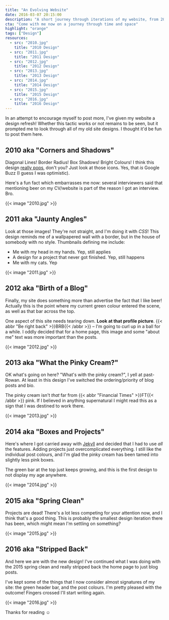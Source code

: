```yaml
---
title: "An Evolving Website"
date: 2016-03-07 20:15:00
description: "A short journey through iterations of my website, from 2010–2016, and all of the odd decisions I've made along the way."
cta: "Come with me now on a journey through time and space"
highlight: "orange"
tags: ["Design"]
resources:
  - src: "2010.jpg"
    title: "2010 Design"
  - src: "2011.jpg"
    title: "2011 Design"
  - src: "2012.jpg"
    title: "2012 Design"
  - src: "2013.jpg"
    title: "2013 Design"
  - src: "2014.jpg"
    title: "2014 Design"
  - src: "2015.jpg"
    title: "2015 Design"
  - src: "2016.jpg"
    title: "2016 Design"
---
```



In an attempt to encourage myself to post more, I've given my website a design refresh! Whether this tactic works or not remains to be seen, but it prompted me to look through all of my old site designs. I thought it'd be fun to post them here.


2010 aka "Corners and Shadows"
------------------------------

Diagonal Lines! Border Radius! Box Shadows! Bright Colours! I think this design [really pops][pops], don't you? Just look at those icons. Yes, that _is_ Google Buzz (I guess I was optimistic).

Here's a fun fact which embarrasses me now: several interviewers said that mentioning beer on my CV/website is part of the reason I got an interview. Bro.

{{< image "2010.jpg" >}}


2011 aka "Jaunty Angles"
------------------------

Look at those images! They're not straight, and I'm doing it with _CSS_! This design reminds me of a wallpapered wall with a border, but in the house of somebody with no style. Thumbnails defining me include:

  * Me with my head in my hands. Yep, still applies
  * A design for a project that never got finished. Yep, still happens
  * Me with my cats. Yep

{{< image "2011.jpg" >}}


2012 aka "Birth of a Blog"
--------------------------

Finally, my site does something more than advertise the fact that I like beer! Actually this is the point where my current green colour entered the scene, as well as that bar across the top.

One aspect of this site needs tearing down. **Look at that profile picture**. {{< abbr "Be right back" >}}BRB{{< /abbr >}} – I'm going to curl up in a ball for a while. I oddly decided that for a home page, this image and some "about me" text was more important than the posts.

{{< image "2012.jpg" >}}


2013 aka "What the Pinky Cream?"
--------------------------------

OK what's going on here? "What's with the pinky cream?", I yell at past-Rowan. At least in this design I've switched the ordering/priority of blog posts and bio.

The pinky cream isn't _that_ far from {{< abbr "Financial Times" >}}FT{{< /abbr >}} pink. If I believed in anything supernatural I might read this as a sign that I was destined to work there.

{{< image "2013.jpg" >}}


2014 aka "Boxes and Projects"
-----------------------------

Here's where I got carried away with [Jekyll][jekyll] and decided that I had to use _all_ the features. Adding projects just overcomplicated everything. I still like the individual post colours, and I'm glad the pinky cream has been tamed into slightly less pink boxes.

The green bar at the top just keeps growing, and this is the first design to not display my age anywhere.

{{< image "2014.jpg" >}}


2015 aka "Spring Clean"
-----------------------

Projects are dead! There's a lot less competing for your attention now, and I think that's a good thing. This is probably the smallest design iteration there has been, which might mean I'm settling on something?

{{< image "2015.jpg" >}}


2016 aka "Stripped Back"
------------------------

And here we are with the new design! I've continued what I was doing with the 2015 spring clean and really stripped back the home page to just blog posts.

I've kept some of the things that I now consider almost signatures of my site: the green header bar, and the post colours. I'm pretty pleased with the outcome! Fingers crossed I'll start writing again.

{{< image "2016.jpg" >}}

Thanks for reading :relaxed:



[jekyll]: https://jekyllrb.com/
[pops]: http://theoatmeal.com/comics/design_hell

